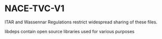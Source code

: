 # NACE-TVC-V1
ITAR and Wassennar Regulations restrict widespread sharing of these files.

libdeps contain open source libraries used for various purposes
